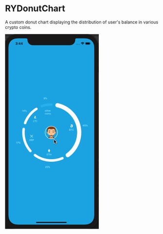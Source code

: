 # RYDonutChart
A custom donut chart displaying the distribution of user's balance in various crypto coins.  

<img src="https://github.com/Rahul4ios/RYDonutChart/blob/master/donutChart.gif" width="308" height="638" />
